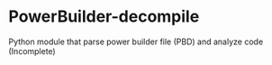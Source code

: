 # PowerBuilder-decompile
Python module that parse power builder file (PBD) and analyze code (Incomplete)
